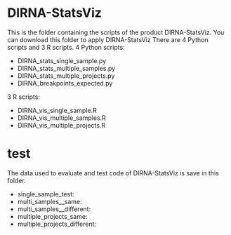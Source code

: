 # DIRNA-StatsViz
This is the folder containing the scripts of the product DIRNA-StatsViz. You can download this folder to apply DIRNA-StatsViz
There are 4 Python scripts and 3 R scripts.
4 Python scripts:
* DIRNA_stats_single_sample.py
* DIRNA_stats_multiple_samples.py
* DIRNA_stats_multiple_projects.py
* DIRNA_breakpoints_expected.py

3 R scripts:
* DIRNA_vis_single_sample.R
* DIRNA_vis_multiple_samples.R
* DIRNA_vis_multiple_projects.R

# test
The data used to evaluate and test code of DIRNA-StatsViz is save in this folder.
 * single_sample_test:
 * multi_samples__same:
 * multi_samples__different:
 * multiple_projects_same:
 * multiple_projects_different:





